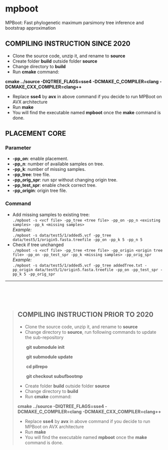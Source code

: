 # mpboot
MPBoot: Fast phylogenetic maximum parsimony tree inference and bootstrap approximation

## **COMPILING INSTRUCTION SINCE 2020**
* Clone the source code, unzip it, and rename to **source**
* Create folder **build** outside folder **source**
* Change directory to **build**
* Run **cmake** command:

**cmake ../source -DIQTREE_FLAGS=sse4 -DCMAKE_C_COMPILER=clang -DCMAKE_CXX_COMPILER=clang++**
* Replace **sse4** by **avx** in above command if you decide to run MPBoot on AVX architecture
* Run **make**
* You will find the executable named **mpboot** once the **make** command is done.

## **PLACEMENT CORE** 
### **Parameter**
* **-pp_on**: enable placement.
* **-pp_n**: number of available samples on tree.
* **-pp_k**: number of missing samples.
* **-pp_tree**: tree file.
* **-pp_orig_spr**: run spr without changing origin tree.
* **-pp_test_spr**: enable check correct tree.
* **-pp_origin**: origin tree file.

### **Command**
* Add missing samples to existing tree:
  <br>
  ``./mpboot -s <vcf file> -pp_tree <tree file> -pp_on -pp_n <existing samples> -pp_k <missing samples>``
  <br>
  *Example:*
  <br>
  ``./mpboot -s data/test5/1/added5.vcf -pp_tree data/test5/1/origin5.fasta.treefile -pp_on -pp_k 5 -pp_n 5``
* Check if tree unchanged
  <br>
  ``./mpboot -s <vcf file> -pp_tree <tree file> -pp_origin <origin tree file> -pp_on -pp_test_spr -pp_k <missing samples> -pp_orig_spr``
  <br>
  *Example:*
  <br>
  ``./mpboot -s data/test5/1/added5.vcf -pp_tree addedTree.txt -pp_origin data/test5/1/origin5.fasta.treefile -pp_on -pp_test_spr -pp_k 5 -pp_orig_spr``
<hr>
<br><br><br>


> ## **COMPILING INSTRUCTION PRIOR TO 2020**
> * Clone the source code, unzip it, and rename to **source**
> * Change directory to **source**, run following commands to update the sub-repository
> 
> &nbsp;&nbsp;&nbsp;&nbsp;&nbsp;&nbsp;&nbsp;**git submodule init**
> 
> &nbsp;&nbsp;&nbsp;&nbsp;&nbsp;&nbsp;&nbsp;**git submodule update**
> 
> &nbsp;&nbsp;&nbsp;&nbsp;&nbsp;&nbsp;&nbsp;**cd pllrepo**
> 
> &nbsp;&nbsp;&nbsp;&nbsp;&nbsp;&nbsp;&nbsp;**git checkout subufbootmp**
> 
> * Create folder **build** outside folder **source**
> * Change directory to **build**
> * Run **cmake** command:
> 
> **cmake ../source -DIQTREE_FLAGS=sse4 -DCMAKE_C_COMPILER=clang -DCMAKE_CXX_COMPILER=clang++**
> * Replace **sse4** by **avx** in above command if you decide to run MPBoot on AVX architecture
> * Run **make**
> * You will find the executable named **mpboot** once the **make** command is done.
